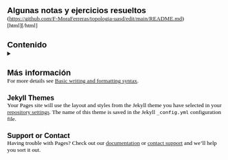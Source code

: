 ## Algunas notas y ejercicios resueltos

(https://github.com/F-MoraFerreras/topologia-uasd/edit/main/README.md) 



[html]<link id="Apunt Alg-file" href="Apunt Alge.html" rel="import" />[/html]

## Contenido
<details>
  <summary> <h2>Más información</h2> </summary>
  <h2>Conjuntos</h2>
   ijfdij n ijn nfvnklj jn nkj ln nk kn jn jn nj n ln.  
   <h2>Funciones</h2>
      ijfdij n ijn nfvnklj jn nkj ln nk kn jn jn nj n ln. 
</details>




For more details see [Basic writing and formatting syntax](https://docs.github.com/en/github/writing-on-github/getting-started-with-writing-and-formatting-on-github/basic-writing-and-formatting-syntax).

### Jekyll Themes

Your Pages site will use the layout and styles from the Jekyll theme you have selected in your [repository settings](https://github.com/F-MoraFerreras/topologia-uasd/settings/pages). The name of this theme is saved in the Jekyll `_config.yml` configuration file.

### Support or Contact

Having trouble with Pages? Check out our [documentation](https://docs.github.com/categories/github-pages-basics/) or [contact support](https://support.github.com/contact) and we’ll help you sort it out.


<!DOCTYPE  html PUBLIC "-//W3C//DTD XHTML 1.0 Transitional//EN" "http://www.w3.org/TR/xhtml1/DTD/xhtml1-transitional.dtd">
<html xmlns="http://www.w3.org/1999/xhtml" xml:lang="es" lang="es"><head><meta http-equiv="Content-Type" content="text/html; charset=utf-8"/><title>Noción de toería grupos</title><meta name="author" content=" Francis Mora-Ferreras "/><style type="text/css"> * {margin:0; padding:0; text-indent:0; }
 h1 { color: black; font-family:Calibri, sans-serif; font-style: normal; font-weight: bold; text-decoration: none; font-size: 17pt; }
 .h3, h3 { color: black; font-family:Calibri, sans-serif; font-style: normal; font-weight: bold; text-decoration: none; font-size: 12pt; }
 .a { color: #06F; font-family:"Palatino Linotype", serif; font-style: normal; font-weight: normal; text-decoration: none; font-size: 10pt; }
 .s1 { color: #06F; font-family:"Times New Roman", serif; font-style: normal; font-weight: normal; text-decoration: none; font-size: 10pt; }
 .p, p { color: black; font-family:"Palatino Linotype", serif; font-style: normal; font-weight: normal; text-decoration: none; font-size: 10pt; margin:0pt; }
 .s2 { color: #06F; font-family:"Times New Roman", serif; font-style: normal; font-weight: bold; text-decoration: none; font-size: 9pt; }
 .s3 { color: #06F; font-family:"Times New Roman", serif; font-style: italic; font-weight: normal; text-decoration: none; font-size: 7pt; vertical-align: -1pt; }
 .s5 { color: #06F; font-family:"Times New Roman", serif; font-style: normal; font-weight: normal; text-decoration: none; font-size: 9pt; }
 h2 { color: black; font-family:Calibri, sans-serif; font-style: normal; font-weight: bold; text-decoration: none; font-size: 14pt; }
 .s6 { color: black; font-family:"Times New Roman", serif; font-style: italic; font-weight: normal; text-decoration: none; font-size: 9pt; }
 .s7 { color: black; font-family:"Times New Roman", serif; font-style: normal; font-weight: normal; text-decoration: none; font-size: 9pt; }
 .s8 { color: black; font-family:Verdana, sans-serif; font-style: normal; font-weight: normal; text-decoration: none; font-size: 9pt; }
 .s9 { color: black; font-family:"Palatino Linotype", serif; font-style: normal; font-weight: bold; text-decoration: none; font-size: 10pt; }
 .s10 { color: black; font-family:Arial, sans-serif; font-style: italic; font-weight: normal; text-decoration: none; font-size: 9pt; }
 .s11 { color: black; font-family:Cambria, serif; font-style: normal; font-weight: normal; text-decoration: none; font-size: 9pt; }
 .s12 { color: black; font-family:"Lucida Sans Unicode", sans-serif; font-style: normal; font-weight: normal; text-decoration: none; font-size: 10pt; }
 .s13 { color: black; font-family:"Times New Roman", serif; font-style: normal; font-weight: bold; text-decoration: none; font-size: 9pt; }
 .s14 { color: black; font-family:"Lucida Sans Unicode", sans-serif; font-style: normal; font-weight: normal; text-decoration: none; font-size: 10pt; vertical-align: -12pt; }
 .s15 { color: black; font-family:"Trebuchet MS", sans-serif; font-style: normal; font-weight: normal; text-decoration: none; font-size: 9pt; }
 .s16 { color: black; font-family:"Times New Roman", serif; font-style: italic; font-weight: normal; text-decoration: none; font-size: 7pt; vertical-align: -1pt; }
 .s17 { color: black; font-family:"Times New Roman", serif; font-style: italic; font-weight: normal; text-decoration: none; font-size: 7pt; }
 .s18 { color: black; font-family:Cambria, serif; font-style: normal; font-weight: normal; text-decoration: none; font-size: 7pt; }
 .s19 { color: black; font-family:"Times New Roman", serif; font-style: normal; font-weight: normal; text-decoration: none; font-size: 7pt; vertical-align: -1pt; }
 .s20 { color: black; font-family:"Times New Roman", serif; font-style: normal; font-weight: normal; text-decoration: none; font-size: 7pt; }
 .s21 { color: black; font-family:"Trebuchet MS", sans-serif; font-style: normal; font-weight: normal; text-decoration: none; font-size: 9pt; vertical-align: -4pt; }
 .s22 { color: #06F; font-family:"Palatino Linotype", serif; font-style: normal; font-weight: normal; text-decoration: none; font-size: 10pt; }
 .s23 { color: black; font-family:"Times New Roman", serif; font-style: normal; font-weight: normal; text-decoration: none; font-size: 9pt; }
 .s24 { color: black; font-family:"Times New Roman", serif; font-style: normal; font-weight: normal; text-decoration: none; font-size: 6pt; vertical-align: 3pt; }
 .s25 { color: black; font-family:Cambria, serif; font-style: italic; font-weight: normal; text-decoration: none; font-size: 10pt; }
 .s26 { color: black; font-family:"Times New Roman", serif; font-style: italic; font-weight: normal; text-decoration: none; font-size: 7pt; vertical-align: 6pt; }
 .s27 { color: black; font-family:Cambria, serif; font-style: normal; font-weight: normal; text-decoration: none; font-size: 9pt; vertical-align: 12pt; }
 .s28 { color: black; font-family:"Times New Roman", serif; font-style: normal; font-weight: normal; text-decoration: none; font-size: 7pt; vertical-align: 3pt; }
 .s29 { color: black; font-family:"Times New Roman", serif; font-style: normal; font-weight: normal; text-decoration: none; font-size: 6pt; vertical-align: -1pt; }
 .s30 { color: black; font-family:"Times New Roman", serif; font-style: normal; font-weight: normal; text-decoration: none; font-size: 7pt; vertical-align: 4pt; }
 .s31 { color: black; font-family:"Times New Roman", serif; font-style: normal; font-weight: normal; text-decoration: none; font-size: 7pt; vertical-align: 4pt; }
 .s32 { color: black; font-family:Cambria, serif; font-style: normal; font-weight: normal; text-decoration: none; font-size: 9pt; vertical-align: 7pt; }
 .s33 { color: black; font-family:"Times New Roman", serif; font-style: normal; font-weight: normal; text-decoration: none; font-size: 5.5pt; vertical-align: 3pt; }
 .s34 { color: black; font-family:"Times New Roman", serif; font-style: normal; font-weight: normal; text-decoration: none; font-size: 5.5pt; vertical-align: 4pt; }
 .s35 { color: black; font-family:"Trebuchet MS", sans-serif; font-style: normal; font-weight: normal; text-decoration: none; font-size: 9pt; vertical-align: 7pt; }
 .s36 { color: black; font-family:"Trebuchet MS", sans-serif; font-style: normal; font-weight: normal; text-decoration: none; font-size: 9pt; vertical-align: 10pt; }
 .s37 { color: black; font-family:"Times New Roman", serif; font-style: normal; font-weight: normal; text-decoration: none; font-size: 5.5pt; vertical-align: 6pt; }
 .s38 { color: black; font-family:"Times New Roman", serif; font-style: italic; font-weight: normal; text-decoration: none; font-size: 9pt; vertical-align: -6pt; }
 .s39 { color: black; font-family:Cambria, serif; font-style: normal; font-weight: normal; text-decoration: none; font-size: 9pt; vertical-align: -13pt; }
 .s40 { color: black; font-family:"Times New Roman", serif; font-style: normal; font-weight: normal; text-decoration: none; font-size: 9pt; vertical-align: -13pt; }
 .s41 { color: black; font-family:"Times New Roman", serif; font-style: italic; font-weight: normal; text-decoration: none; font-size: 7pt; vertical-align: 3pt; }
 .s42 { color: black; font-family:"Times New Roman", serif; font-style: normal; font-weight: normal; text-decoration: none; font-size: 9pt; vertical-align: -7pt; }
 h4 { color: black; font-family:"Times New Roman", serif; font-style: normal; font-weight: bold; text-decoration: none; font-size: 11pt; }
 .s45 { color: black; font-family:"Times New Roman", serif; font-style: italic; font-weight: normal; text-decoration: none; font-size: 7pt; vertical-align: -1pt; }
 .s46 { color: black; font-family:Cambria, serif; font-style: normal; font-weight: normal; text-decoration: none; font-size: 7pt; vertical-align: 3pt; }
 .s47 { color: black; font-family:Cambria, serif; font-style: normal; font-weight: normal; text-decoration: none; font-size: 7pt; vertical-align: 4pt; }
 .s48 { color: black; font-family:Cambria, serif; font-style: normal; font-weight: normal; text-decoration: none; font-size: 9pt; }
 .s49 { color: black; font-family:Cambria, serif; font-style: normal; font-weight: normal; text-decoration: none; font-size: 7pt; vertical-align: -1pt; }
 .s50 { color: black; font-family:Cambria, serif; font-style: normal; font-weight: normal; text-decoration: none; font-size: 7pt; vertical-align: 5pt; }
 .s51 { color: black; font-family:"Times New Roman", serif; font-style: normal; font-weight: normal; text-decoration: none; font-size: 7pt; vertical-align: 5pt; }
 .s52 { color: black; font-family:"Times New Roman", serif; font-style: italic; font-weight: normal; text-decoration: none; font-size: 7pt; vertical-align: -2pt; }
 .s53 { color: black; font-family:"Times New Roman", serif; font-style: normal; font-weight: normal; text-decoration: none; font-size: 7pt; vertical-align: -2pt; }
 .s54 { color: black; font-family:"Trebuchet MS", sans-serif; font-style: normal; font-weight: normal; text-decoration: none; font-size: 9pt; vertical-align: -6pt; }
 .s55 { color: black; font-family:"Times New Roman", serif; font-style: italic; font-weight: normal; text-decoration: none; font-size: 9pt; vertical-align: -4pt; }
 .s56 { color: black; font-family:"Times New Roman", serif; font-style: italic; font-weight: normal; text-decoration: none; font-size: 7pt; }
 .s57 { color: black; font-family:"Times New Roman", serif; font-style: normal; font-weight: normal; text-decoration: none; font-size: 9pt; vertical-align: -4pt; }
 .s58 { color: black; font-family:Cambria, serif; font-style: normal; font-weight: normal; text-decoration: none; font-size: 9pt; vertical-align: -4pt; }
 .s59 { color: black; font-family:"Trebuchet MS", sans-serif; font-style: normal; font-weight: normal; text-decoration: none; font-size: 9pt; vertical-align: 6pt; }
 .s60 { color: black; font-family:"Times New Roman", serif; font-style: italic; font-weight: normal; text-decoration: none; font-size: 7pt; vertical-align: 1pt; }
 .s61 { color: black; font-family:"Trebuchet MS", sans-serif; font-style: normal; font-weight: normal; text-decoration: none; font-size: 9pt; vertical-align: 9pt; }
 .s62 { color: black; font-family:"Palatino Linotype", serif; font-style: normal; font-weight: normal; text-decoration: none; font-size: 7.5pt; vertical-align: 1pt; }
 .s63 { color: black; font-family:"Trebuchet MS", sans-serif; font-style: normal; font-weight: normal; text-decoration: none; font-size: 9pt; vertical-align: 3pt; }
 .s64 { color: black; font-family:"Times New Roman", serif; font-style: italic; font-weight: normal; text-decoration: none; font-size: 7pt; vertical-align: 4pt; }
 .s65 { color: black; font-family:"Times New Roman", serif; font-style: italic; font-weight: normal; text-decoration: none; font-size: 7pt; vertical-align: 5pt; }
 .s66 { color: black; font-family:"Times New Roman", serif; font-style: normal; font-weight: normal; text-decoration: underline; font-size: 7pt; vertical-align: 4pt; }
 .s67 { color: black; font-family:"Times New Roman", serif; font-style: italic; font-weight: normal; text-decoration: underline; font-size: 7pt; vertical-align: 4pt; }
 .s68 { color: black; font-family:"Times New Roman", serif; font-style: italic; font-weight: normal; text-decoration: underline; font-size: 9pt; }
 .s69 { color: black; font-family:"Times New Roman", serif; font-style: normal; font-weight: normal; text-decoration: underline; font-size: 9pt; }
 .s70 { color: black; font-family:"Trebuchet MS", sans-serif; font-style: normal; font-weight: normal; text-decoration: none; font-size: 9pt; vertical-align: 8pt; }
 .s71 { color: black; font-family:"Palatino Linotype", serif; font-style: normal; font-weight: normal; text-decoration: none; font-size: 7.5pt; }
 .s72 { color: black; font-family:"Times New Roman", serif; font-style: normal; font-weight: normal; text-decoration: none; font-size: 7.5pt; }
 .s73 { color: black; font-family:"Trebuchet MS", sans-serif; font-style: normal; font-weight: normal; text-decoration: none; font-size: 9pt; vertical-align: -2pt; }
 .s75 { color: black; font-family:Cambria, serif; font-style: normal; font-weight: normal; text-decoration: none; font-size: 9pt; vertical-align: -6pt; }
 .s76 { color: black; font-family:"Times New Roman", serif; font-style: normal; font-weight: normal; text-decoration: none; font-size: 9pt; vertical-align: -6pt; }
 .s77 { color: black; font-family:"Trebuchet MS", sans-serif; font-style: normal; font-weight: normal; text-decoration: none; font-size: 9pt; vertical-align: 5pt; }
 .s78 { color: black; font-family:"Times New Roman", serif; font-style: italic; font-weight: normal; text-decoration: none; font-size: 9pt; }
 .s79 { color: black; font-family:Cambria, serif; font-style: normal; font-weight: normal; text-decoration: none; font-size: 9pt; }
 .s80 { color: black; font-family:"Times New Roman", serif; font-style: normal; font-weight: normal; text-decoration: none; font-size: 7pt; vertical-align: -1pt; }
 .s81 { color: black; font-family:"Times New Roman", serif; font-style: normal; font-weight: normal; text-decoration: none; font-size: 9pt; }
 .s82 { color: black; font-family:"Times New Roman", serif; font-style: italic; font-weight: normal; text-decoration: none; font-size: 9pt; }
 .s83 { color: black; font-family:"Times New Roman", serif; font-style: italic; font-weight: normal; text-decoration: none; font-size: 7pt; vertical-align: 4pt; }
 .s84 { color: black; font-family:Cambria, serif; font-style: normal; font-weight: normal; text-decoration: none; font-size: 9pt; vertical-align: 8pt; }
 .s85 { color: black; font-family:"Palatino Linotype", serif; font-style: normal; font-weight: normal; text-decoration: none; font-size: 10pt; }
 .s86 { color: black; font-family:Arial, sans-serif; font-style: italic; font-weight: normal; text-decoration: none; font-size: 9pt; }
 .s87 { color: black; font-family:Arial, sans-serif; font-style: italic; font-weight: normal; text-decoration: none; font-size: 9pt; vertical-align: -3pt; }
 .s88 { color: black; font-family:"Times New Roman", serif; font-style: normal; font-weight: normal; text-decoration: none; font-size: 7pt; }
 .s89 { color: black; font-family:"Trebuchet MS", sans-serif; font-style: normal; font-weight: normal; text-decoration: none; font-size: 9pt; vertical-align: 13pt; }
 .s90 { color: black; font-family:"Times New Roman", serif; font-style: normal; font-weight: normal; text-decoration: none; font-size: 9pt; vertical-align: 6pt; }
 li {display: block; }
 #l1 {padding-left: 0pt;counter-reset: c1 1; }
 #l1> li>*:first-child:before {counter-increment: c1; content: counter(c1, decimal)" "; color: #06F; font-family:"Palatino Linotype", serif; font-style: normal; font-weight: normal; text-decoration: none; font-size: 10pt; }
 #l1> li:first-child>*:first-child:before {counter-increment: c1 0;  }
 #l2 {padding-left: 0pt;counter-reset: c2 1; }
 #l2> li>*:first-child:before {counter-increment: c2; content: counter(c1, decimal)"."counter(c2, decimal)" "; color: #06F; font-family:"Palatino Linotype", serif; font-style: normal; font-weight: normal; text-decoration: none; font-size: 10pt; }
 #l2> li:first-child>*:first-child:before {counter-increment: c2 0;  }
 #l3 {padding-left: 0pt;counter-reset: c2 1; }
 #l3> li>*:first-child:before {counter-increment: c2; content: counter(c1, decimal)"."counter(c2, decimal)" "; color: #06F; font-family:"Palatino Linotype", serif; font-style: normal; font-weight: normal; text-decoration: none; font-size: 10pt; }
 #l3> li:first-child>*:first-child:before {counter-increment: c2 0;  }
 li {display: block; }
 #l4 {padding-left: 0pt;counter-reset: d1 1; }
 #l4> li>*:first-child:before {counter-increment: d1; content: counter(d1, decimal)" "; color: black; font-family:Calibri, sans-serif; font-style: normal; font-weight: bold; text-decoration: none; font-size: 14pt; }
 #l4> li:first-child>*:first-child:before {counter-increment: d1 0;  }
 #l5 {padding-left: 0pt;counter-reset: d2 1; }
 #l5> li>*:first-child:before {counter-increment: d2; content: counter(d1, decimal)"."counter(d2, decimal)" "; color: black; font-family:Calibri, sans-serif; font-style: normal; font-weight: bold; text-decoration: none; font-size: 12pt; }
 #l5> li:first-child>*:first-child:before {counter-increment: d2 0;  }
 #l6 {padding-left: 0pt;counter-reset: e1 1; }
 #l6> li>*:first-child:before {counter-increment: e1; content: counter(e1, decimal)" "; color: black; font-style: normal; font-weight: normal; text-decoration: none; }
 #l6> li:first-child>*:first-child:before {counter-increment: e1 0;  }
 #l7 {padding-left: 0pt;counter-reset: e2 2; }
 #l7> li>*:first-child:before {counter-increment: e2; content: counter(e1, decimal)"."counter(e2, decimal)". "; color: black; font-family:"Palatino Linotype", serif; font-style: normal; font-weight: bold; text-decoration: none; font-size: 10pt; }
 #l7> li:first-child>*:first-child:before {counter-increment: e2 0;  }
 #l8 {padding-left: 0pt;counter-reset: f1 1; }
 #l8> li>*:first-child:before {counter-increment: f1; content: counter(f1, decimal)" "; color: black; font-style: normal; font-weight: normal; text-decoration: none; }
 #l8> li:first-child>*:first-child:before {counter-increment: f1 0;  }
 #l9 {padding-left: 0pt;counter-reset: f2 4; }
 #l9> li>*:first-child:before {counter-increment: f2; content: counter(f1, decimal)"."counter(f2, decimal)". "; color: black; font-family:"Palatino Linotype", serif; font-style: normal; font-weight: bold; text-decoration: none; font-size: 10pt; }
 #l9> li:first-child>*:first-child:before {counter-increment: f2 0;  }
 #l10 {padding-left: 0pt;counter-reset: g1 1; }
 #l10> li>*:first-child:before {counter-increment: g1; content: counter(g1, decimal)" "; color: black; font-style: normal; font-weight: normal; text-decoration: none; }
 #l10> li:first-child>*:first-child:before {counter-increment: g1 0;  }
 #l11 {padding-left: 0pt;counter-reset: g2 3; }
 #l11> li>*:first-child:before {counter-increment: g2; content: counter(g1, decimal)"."counter(g2, decimal)". "; color: black; font-family:"Palatino Linotype", serif; font-style: normal; font-weight: bold; text-decoration: none; font-size: 10pt; }
 #l11> li:first-child>*:first-child:before {counter-increment: g2 0;  }
 #l12 {padding-left: 0pt;counter-reset: g1 1; }
 #l12> li>*:first-child:before {counter-increment: g1; content: counter(g1, decimal)" "; color: black; font-style: normal; font-weight: normal; text-decoration: none; }
 #l12> li:first-child>*:first-child:before {counter-increment: g1 0;  }
 #l13 {padding-left: 0pt;counter-reset: g2 6; }
 #l13> li>*:first-child:before {counter-increment: g2; content: counter(g1, decimal)"."counter(g2, decimal)". "; color: black; font-family:"Palatino Linotype", serif; font-style: normal; font-weight: bold; text-decoration: none; font-size: 10pt; }
 #l13> li:first-child>*:first-child:before {counter-increment: g2 0;  }
 #l14 {padding-left: 0pt;counter-reset: h1 1; }
 #l14> li>*:first-child:before {counter-increment: h1; content: counter(h1, decimal)" "; color: black; font-style: normal; font-weight: normal; text-decoration: none; }
 #l14> li:first-child>*:first-child:before {counter-increment: h1 0;  }
 #l15 {padding-left: 0pt;counter-reset: h2 7; }
 #l15> li>*:first-child:before {counter-increment: h2; content: counter(h1, decimal)"."counter(h2, decimal)". "; color: black; font-family:"Palatino Linotype", serif; font-style: normal; font-weight: bold; text-decoration: none; font-size: 10pt; }
 #l15> li:first-child>*:first-child:before {counter-increment: h2 0;  }
 #l16 {padding-left: 0pt;counter-reset: i1 1; }
 #l16> li>*:first-child:before {counter-increment: i1; content: counter(i1, decimal)" "; color: black; font-style: normal; font-weight: normal; text-decoration: none; }
 #l16> li:first-child>*:first-child:before {counter-increment: i1 0;  }
 #l17 {padding-left: 0pt;counter-reset: i2 9; }
 #l17> li>*:first-child:before {counter-increment: i2; content: counter(i1, decimal)"."counter(i2, decimal)". "; color: black; font-family:"Palatino Linotype", serif; font-style: normal; font-weight: bold; text-decoration: none; font-size: 10pt; }
 #l17> li:first-child>*:first-child:before {counter-increment: i2 0;  }
 #l18 {padding-left: 0pt;counter-reset: i1 1; }
 #l18> li>*:first-child:before {counter-increment: i1; content: counter(i1, decimal)" "; color: black; font-style: normal; font-weight: normal; text-decoration: none; }
 #l18> li:first-child>*:first-child:before {counter-increment: i1 0;  }
 #l19 {padding-left: 0pt;counter-reset: i2 10; }
 #l19> li>*:first-child:before {counter-increment: i2; content: counter(i1, decimal)"."counter(i2, decimal)". "; color: black; font-family:"Palatino Linotype", serif; font-style: normal; font-weight: bold; text-decoration: none; font-size: 10pt; }
 #l19> li:first-child>*:first-child:before {counter-increment: i2 0;  }
 #l20 {padding-left: 0pt;counter-reset: j1 1; }
 #l20> li>*:first-child:before {counter-increment: j1; content: counter(j1, decimal)" "; color: black; font-style: normal; font-weight: normal; text-decoration: none; }
 #l20> li:first-child>*:first-child:before {counter-increment: j1 0;  }
 #l21 {padding-left: 0pt;counter-reset: j2 10; }
 #l21> li>*:first-child:before {counter-increment: j2; content: counter(j1, decimal)"."counter(j2, decimal)". "; color: black; font-family:"Palatino Linotype", serif; font-style: normal; font-weight: bold; text-decoration: none; font-size: 10pt; }
 #l21> li:first-child>*:first-child:before {counter-increment: j2 0;  }
 #l22 {padding-left: 0pt;counter-reset: k1 1; }
 #l22> li>*:first-child:before {counter-increment: k1; content: counter(k1, decimal)" "; color: black; font-style: normal; font-weight: normal; text-decoration: none; }
 #l22> li:first-child>*:first-child:before {counter-increment: k1 0;  }
 #l23 {padding-left: 0pt;counter-reset: k2 11; }
 #l23> li>*:first-child:before {counter-increment: k2; content: counter(k1, decimal)"."counter(k2, decimal)". "; color: black; font-family:"Palatino Linotype", serif; font-style: normal; font-weight: bold; text-decoration: none; font-size: 10pt; }
 #l23> li:first-child>*:first-child:before {counter-increment: k2 0;  }
 #l24 {padding-left: 0pt;counter-reset: l1 1; }
 #l24> li>*:first-child:before {counter-increment: l1; content: counter(l1, decimal)" "; color: black; font-style: normal; font-weight: normal; text-decoration: none; }
 #l24> li:first-child>*:first-child:before {counter-increment: l1 0;  }
 #l25 {padding-left: 0pt;counter-reset: l2 12; }
 #l25> li>*:first-child:before {counter-increment: l2; content: counter(l1, decimal)"."counter(l2, decimal)". "; color: black; font-family:"Palatino Linotype", serif; font-style: normal; font-weight: bold; text-decoration: none; font-size: 10pt; }
 #l25> li:first-child>*:first-child:before {counter-increment: l2 0;  }
 #l26 {padding-left: 0pt;counter-reset: m1 1; }
 #l26> li>*:first-child:before {counter-increment: m1; content: counter(m1, decimal)". "; color: black; font-family:Cambria, serif; font-style: italic; font-weight: normal; text-decoration: none; font-size: 10pt; }
 #l26> li:first-child>*:first-child:before {counter-increment: m1 0;  }
 #l27 {padding-left: 0pt;counter-reset: l1 1; }
 #l27> li>*:first-child:before {counter-increment: l1; content: counter(l1, decimal)" "; color: black; font-style: normal; font-weight: normal; text-decoration: none; }
 #l27> li:first-child>*:first-child:before {counter-increment: l1 0;  }
 #l28 {padding-left: 0pt;counter-reset: l2 13; }
 #l28> li>*:first-child:before {counter-increment: l2; content: counter(l1, decimal)"."counter(l2, decimal)". "; color: black; font-family:"Palatino Linotype", serif; font-style: normal; font-weight: bold; text-decoration: none; font-size: 10pt; }
 #l28> li:first-child>*:first-child:before {counter-increment: l2 0;  }
 #l29 {padding-left: 0pt;counter-reset: n1 2; }
 #l29> li>*:first-child:before {counter-increment: n1; content: counter(n1, decimal)" "; color: black; font-style: normal; font-weight: normal; text-decoration: none; }
 #l29> li:first-child>*:first-child:before {counter-increment: n1 0;  }
 #l30 {padding-left: 0pt;counter-reset: n2 1; }
 #l30> li>*:first-child:before {counter-increment: n2; content: counter(n1, decimal)"."counter(n2, decimal)". "; color: black; font-family:"Palatino Linotype", serif; font-style: normal; font-weight: bold; text-decoration: none; font-size: 10pt; }
 #l30> li:first-child>*:first-child:before {counter-increment: n2 0;  }
 #l31 {padding-left: 0pt;counter-reset: n3 1; }
 #l31> li>*:first-child:before {counter-increment: n3; content: counter(n3, upper-roman)") "; color: black; font-family:"Palatino Linotype", serif; font-style: normal; font-weight: normal; text-decoration: none; font-size: 10pt; }
 #l31> li:first-child>*:first-child:before {counter-increment: n3 0;  }
 #l32 {padding-left: 0pt;counter-reset: o1 2; }
 #l32> li>*:first-child:before {counter-increment: o1; content: counter(o1, decimal)" "; color: black; font-style: normal; font-weight: normal; text-decoration: none; }
 #l32> li:first-child>*:first-child:before {counter-increment: o1 0;  }
 #l33 {padding-left: 0pt;counter-reset: o2 1; }
 #l33> li>*:first-child:before {counter-increment: o2; content: counter(o1, decimal)"."counter(o2, decimal)". "; color: black; font-family:"Palatino Linotype", serif; font-style: normal; font-weight: bold; text-decoration: none; font-size: 10pt; }
 #l33> li:first-child>*:first-child:before {counter-increment: o2 0;  }
 #l34 {padding-left: 0pt;counter-reset: d2 1; }
 #l34> li>*:first-child:before {counter-increment: d2; content: counter(d1, decimal)"."counter(d2, decimal)" "; color: black; font-family:Calibri, sans-serif; font-style: normal; font-weight: bold; text-decoration: none; font-size: 12pt; }
 #l34> li:first-child>*:first-child:before {counter-increment: d2 0;  }
 #l35 {padding-left: 0pt;counter-reset: p1 2; }
 #l35> li>*:first-child:before {counter-increment: p1; content: counter(p1, decimal)" "; color: black; font-style: normal; font-weight: normal; text-decoration: none; }
 #l35> li:first-child>*:first-child:before {counter-increment: p1 0;  }
 #l36 {padding-left: 0pt;counter-reset: p2 2; }
 #l36> li>*:first-child:before {counter-increment: p2; content: counter(p1, decimal)"."counter(p2, decimal)". "; color: black; font-family:"Palatino Linotype", serif; font-style: normal; font-weight: bold; text-decoration: none; font-size: 10pt; }
 #l36> li:first-child>*:first-child:before {counter-increment: p2 0;  }
 #l37 {padding-left: 0pt;counter-reset: p3 2; }
 #l37> li>*:first-child:before {counter-increment: p3; content: counter(p3, decimal)") "; color: black; font-family:"Palatino Linotype", serif; font-style: normal; font-weight: normal; text-decoration: none; font-size: 10pt; }
 #l37> li:first-child>*:first-child:before {counter-increment: p3 0;  }
 #l38 {padding-left: 0pt;counter-reset: q1 2; }
 #l38> li>*:first-child:before {counter-increment: q1; content: counter(q1, decimal)" "; color: black; font-style: normal; font-weight: normal; text-decoration: none; }
 #l38> li:first-child>*:first-child:before {counter-increment: q1 0;  }
 #l39 {padding-left: 0pt;counter-reset: q2 7; }
 #l39> li>*:first-child:before {counter-increment: q2; content: counter(q1, decimal)"."counter(q2, decimal)". "; color: black; font-family:"Palatino Linotype", serif; font-style: normal; font-weight: bold; text-decoration: none; font-size: 10pt; }
 #l39> li:first-child>*:first-child:before {counter-increment: q2 0;  }
 table, tbody {vertical-align: top; overflow: visible; }
</style></head><body><p style="text-indent: 0pt;text-align: left;"><br/></p><h1 style="padding-top: 6pt;padding-lef
  <!DOCTYPE  html PUBLIC "-//W3C//DTD XHTML 1.0 Transitional//EN" "http://www.w3.org/TR/xhtml1/DTD/xhtml1-transitional.dtd">
<html xmlns="http://www.w3.org/1999/xhtml" xml:lang="es" lang="es"><head><meta http-equiv="Content-Type" content="text/html; charset=utf-8"/><title>Noción de toería grupos</title><meta name="author" content=" Francis Mora-Ferreras "/><style type="text/css"> * {margin:0; padding:0; text-indent:0; }
 h1 { color: black; font-family:Calibri, sans-serif; font-style: normal; font-weight: bold; text-decoration: none; font-size: 17pt; }
 .h3, h3 { color: black; font-family:Calibri, sans-serif; font-style: normal; font-weight: bold; text-decoration: none; font-size: 12pt; }
 .a { color: #06F; font-family:"Palatino Linotype", serif; font-style: normal; font-weight: normal; text-decoration: none; font-size: 10pt; }
 .s1 { color: #06F; font-family:"Times New Roman", serif; font-style: normal; font-weight: normal; text-decoration: none; font-size: 10pt; }
 .p, p { color: black; font-family:"Palatino Linotype", serif; font-style: normal; font-weight: normal; text-decoration: none; font-size: 10pt; margin:0pt; }
 .s2 { color: #06F; font-family:"Times New Roman", serif; font-style: normal; font-weight: bold; text-decoration: none; font-size: 9pt; }
 .s3 { color: #06F; font-family:"Times New Roman", serif; font-style: italic; font-weight: normal; text-decoration: none; font-size: 7pt; vertical-align: -1pt; }
 .s5 { color: #06F; font-family:"Times New Roman", serif; font-style: normal; font-weight: normal; text-decoration: none; font-size: 9pt; }
 h2 { color: black; font-family:Calibri, sans-serif; font-style: normal; font-weight: bold; text-decoration: none; font-size: 14pt; }
 .s6 { color: black; font-family:"Times New Roman", serif; font-style: italic; font-weight: normal; text-decoration: none; font-size: 9pt; }
 .s7 { color: black; font-family:"Times New Roman", serif; font-style: normal; font-weight: normal; text-decoration: none; font-size: 9pt; }
 .s8 { color: black; font-family:Verdana, sans-serif; font-style: normal; font-weight: normal; text-decoration: none; font-size: 9pt; }
 .s9 { color: black; font-family:"Palatino Linotype", serif; font-style: normal; font-weight: bold; text-decoration: none; font-size: 10pt; }
 .s10 { color: black; font-family:Arial, sans-serif; font-style: italic; font-weight: normal; text-decoration: none; font-size: 9pt; }
 .s11 { color: black; font-family:Cambria, serif; font-style: normal; font-weight: normal; text-decoration: none; font-size: 9pt; }
 .s12 { color: black; font-family:"Lucida Sans Unicode", sans-serif; font-style: normal; font-weight: normal; text-decoration: none; font-size: 10pt; }
 .s13 { color: black; font-family:"Times New Roman", serif; font-style: normal; font-weight: bold; text-decoration: none; font-size: 9pt; }
 .s14 { color: black; font-family:"Lucida Sans Unicode", sans-serif; font-style: normal; font-weight: normal; text-decoration: none; font-size: 10pt; vertical-align: -12pt; }
 .s15 { color: black; font-family:"Trebuchet MS", sans-serif; font-style: normal; font-weight: normal; text-decoration: none; font-size: 9pt; }
 .s16 { color: black; font-family:"Times New Roman", serif; font-style: italic; font-weight: normal; text-decoration: none; font-size: 7pt; vertical-align: -1pt; }
 .s17 { color: black; font-family:"Times New Roman", serif; font-style: italic; font-weight: normal; text-decoration: none; font-size: 7pt; }
 .s18 { color: black; font-family:Cambria, serif; font-style: normal; font-weight: normal; text-decoration: none; font-size: 7pt; }
 .s19 { color: black; font-family:"Times New Roman", serif; font-style: normal; font-weight: normal; text-decoration: none; font-size: 7pt; vertical-align: -1pt; }
 .s20 { color: black; font-family:"Times New Roman", serif; font-style: normal; font-weight: normal; text-decoration: none; font-size: 7pt; }
 .s21 { color: black; font-family:"Trebuchet MS", sans-serif; font-style: normal; font-weight: normal; text-decoration: none; font-size: 9pt; vertical-align: -4pt; }
 .s22 { color: #06F; font-family:"Palatino Linotype", serif; font-style: normal; font-weight: normal; text-decoration: none; font-size: 10pt; }
 .s23 { color: black; font-family:"Times New Roman", serif; font-style: normal; font-weight: normal; text-decoration: none; font-size: 9pt; }
 .s24 { color: black; font-family:"Times New Roman", serif; font-style: normal; font-weight: normal; text-decoration: none; font-size: 6pt; vertical-align: 3pt; }
 .s25 { color: black; font-family:Cambria, serif; font-style: italic; font-weight: normal; text-decoration: none; font-size: 10pt; }
 .s26 { color: black; font-family:"Times New Roman", serif; font-style: italic; font-weight: normal; text-decoration: none; font-size: 7pt; vertical-align: 6pt; }
 .s27 { color: black; font-family:Cambria, serif; font-style: normal; font-weight: normal; text-decoration: none; font-size: 9pt; vertical-align: 12pt; }
 .s28 { color: black; font-family:"Times New Roman", serif; font-style: normal; font-weight: normal; text-decoration: none; font-size: 7pt; vertical-align: 3pt; }
 .s29 { color: black; font-family:"Times New Roman", serif; font-style: normal; font-weight: normal; text-decoration: none; font-size: 6pt; vertical-align: -1pt; }
 .s30 { color: black; font-family:"Times New Roman", serif; font-style: normal; font-weight: normal; text-decoration: none; font-size: 7pt; vertical-align: 4pt; }
 .s31 { color: black; font-family:"Times New Roman", serif; font-style: normal; font-weight: normal; text-decoration: none; font-size: 7pt; vertical-align: 4pt; }
 .s32 { color: black; font-family:Cambria, serif; font-style: normal; font-weight: normal; text-decoration: none; font-size: 9pt; vertical-align: 7pt; }
 .s33 { color: black; font-family:"Times New Roman", serif; font-style: normal; font-weight: normal; text-decoration: none; font-size: 5.5pt; vertical-align: 3pt; }
 .s34 { color: black; font-family:"Times New Roman", serif; font-style: normal; font-weight: normal; text-decoration: none; font-size: 5.5pt; vertical-align: 4pt; }
 .s35 { color: black; font-family:"Trebuchet MS", sans-serif; font-style: normal; font-weight: normal; text-decoration: none; font-size: 9pt; vertical-align: 7pt; }
 .s36 { color: black; font-family:"Trebuchet MS", sans-serif; font-style: normal; font-weight: normal; text-decoration: none; font-size: 9pt; vertical-align: 10pt; }
 .s37 { color: black; font-family:"Times New Roman", serif; font-style: normal; font-weight: normal; text-decoration: none; font-size: 5.5pt; vertical-align: 6pt; }
 .s38 { color: black; font-family:"Times New Roman", serif; font-style: italic; font-weight: normal; text-decoration: none; font-size: 9pt; vertical-align: -6pt; }
 .s39 { color: black; font-family:Cambria, serif; font-style: normal; font-weight: normal; text-decoration: none; font-size: 9pt; vertical-align: -13pt; }
 .s40 { color: black; font-family:"Times New Roman", serif; font-style: normal; font-weight: normal; text-decoration: none; font-size: 9pt; vertical-align: -13pt; }
 .s41 { color: black; font-family:"Times New Roman", serif; font-style: italic; font-weight: normal; text-decoration: none; font-size: 7pt; vertical-align: 3pt; }
 .s42 { color: black; font-family:"Times New Roman", serif; font-style: normal; font-weight: normal; text-decoration: none; font-size: 9pt; vertical-align: -7pt; }
 h4 { color: black; font-family:"Times New Roman", serif; font-style: normal; font-weight: bold; text-decoration: none; font-size: 11pt; }
 .s45 { color: black; font-family:"Times New Roman", serif; font-style: italic; font-weight: normal; text-decoration: none; font-size: 7pt; vertical-align: -1pt; }
 .s46 { color: black; font-family:Cambria, serif; font-style: normal; font-weight: normal; text-decoration: none; font-size: 7pt; vertical-align: 3pt; }
 .s47 { color: black; font-family:Cambria, serif; font-style: normal; font-weight: normal; text-decoration: none; font-size: 7pt; vertical-align: 4pt; }
 .s48 { color: black; font-family:Cambria, serif; font-style: normal; font-weight: normal; text-decoration: none; font-size: 9pt; }
 .s49 { color: black; font-family:Cambria, serif; font-style: normal; font-weight: normal; text-decoration: none; font-size: 7pt; vertical-align: -1pt; }
 .s50 { color: black; font-family:Cambria, serif; font-style: normal; font-weight: normal; text-decoration: none; font-size: 7pt; vertical-align: 5pt; }
 .s51 { color: black; font-family:"Times New Roman", serif; font-style: normal; font-weight: normal; text-decoration: none; font-size: 7pt; vertical-align: 5pt; }
 .s52 { color: black; font-family:"Times New Roman", serif; font-style: italic; font-weight: normal; text-decoration: none; font-size: 7pt; vertical-align: -2pt; }
 .s53 { color: black; font-family:"Times New Roman", serif; font-style: normal; font-weight: normal; text-decoration: none; font-size: 7pt; vertical-align: -2pt; }
 .s54 { color: black; font-family:"Trebuchet MS", sans-serif; font-style: normal; font-weight: normal; text-decoration: none; font-size: 9pt; vertical-align: -6pt; }
 .s55 { color: black; font-family:"Times New Roman", serif; font-style: italic; font-weight: normal; text-decoration: none; font-size: 9pt; vertical-align: -4pt; }
 .s56 { color: black; font-family:"Times New Roman", serif; font-style: italic; font-weight: normal; text-decoration: none; font-size: 7pt; }
 .s57 { color: black; font-family:"Times New Roman", serif; font-style: normal; font-weight: normal; text-decoration: none; font-size: 9pt; vertical-align: -4pt; }
 .s58 { color: black; font-family:Cambria, serif; font-style: normal; font-weight: normal; text-decoration: none; font-size: 9pt; vertical-align: -4pt; }
 .s59 { color: black; font-family:"Trebuchet MS", sans-serif; font-style: normal; font-weight: normal; text-decoration: none; font-size: 9pt; vertical-align: 6pt; }
 .s60 { color: black; font-family:"Times New Roman", serif; font-style: italic; font-weight: normal; text-decoration: none; font-size: 7pt; vertical-align: 1pt; }
 .s61 { color: black; font-family:"Trebuchet MS", sans-serif; font-style: normal; font-weight: normal; text-decoration: none; font-size: 9pt; vertical-align: 9pt; }
 .s62 { color: black; font-family:"Palatino Linotype", serif; font-style: normal; font-weight: normal; text-decoration: none; font-size: 7.5pt; vertical-align: 1pt; }
 .s63 { color: black; font-family:"Trebuchet MS", sans-serif; font-style: normal; font-weight: normal; text-decoration: none; font-size: 9pt; vertical-align: 3pt; }
 .s64 { color: black; font-family:"Times New Roman", serif; font-style: italic; font-weight: normal; text-decoration: none; font-size: 7pt; vertical-align: 4pt; }
 .s65 { color: black; font-family:"Times New Roman", serif; font-style: italic; font-weight: normal; text-decoration: none; font-size: 7pt; vertical-align: 5pt; }
 .s66 { color: black; font-family:"Times New Roman", serif; font-style: normal; font-weight: normal; text-decoration: underline; font-size: 7pt; vertical-align: 4pt; }
 .s67 { color: black; font-family:"Times New Roman", serif; font-style: italic; font-weight: normal; text-decoration: underline; font-size: 7pt; vertical-align: 4pt; }
 .s68 { color: black; font-family:"Times New Roman", serif; font-style: italic; font-weight: normal; text-decoration: underline; font-size: 9pt; }
 .s69 { color: black; font-family:"Times New Roman", serif; font-style: normal; font-weight: normal; text-decoration: underline; font-size: 9pt; }
 .s70 { color: black; font-family:"Trebuchet MS", sans-serif; font-style: normal; font-weight: normal; text-decoration: none; font-size: 9pt; vertical-align: 8pt; }
 .s71 { color: black; font-family:"Palatino Linotype", serif; font-style: normal; font-weight: normal; text-decoration: none; font-size: 7.5pt; }
 .s72 { color: black; font-family:"Times New Roman", serif; font-style: normal; font-weight: normal; text-decoration: none; font-size: 7.5pt; }
 .s73 { color: black; font-family:"Trebuchet MS", sans-serif; font-style: normal; font-weight: normal; text-decoration: none; font-size: 9pt; vertical-align: -2pt; }
 .s75 { color: black; font-family:Cambria, serif; font-style: normal; font-weight: normal; text-decoration: none; font-size: 9pt; vertical-align: -6pt; }
 .s76 { color: black; font-family:"Times New Roman", serif; font-style: normal; font-weight: normal; text-decoration: none; font-size: 9pt; vertical-align: -6pt; }
 .s77 { color: black; font-family:"Trebuchet MS", sans-serif; font-style: normal; font-weight: normal; text-decoration: none; font-size: 9pt; vertical-align: 5pt; }
 .s78 { color: black; font-family:"Times New Roman", serif; font-style: italic; font-weight: normal; text-decoration: none; font-size: 9pt; }
 .s79 { color: black; font-family:Cambria, serif; font-style: normal; font-weight: normal; text-decoration: none; font-size: 9pt; }
 .s80 { color: black; font-family:"Times New Roman", serif; font-style: normal; font-weight: normal; text-decoration: none; font-size: 7pt; vertical-align: -1pt; }
 .s81 { color: black; font-family:"Times New Roman", serif; font-style: normal; font-weight: normal; text-decoration: none; font-size: 9pt; }
 .s82 { color: black; font-family:"Times New Roman", serif; font-style: italic; font-weight: normal; text-decoration: none; font-size: 9pt; }
 .s83 { color: black; font-family:"Times New Roman", serif; font-style: italic; font-weight: normal; text-decoration: none; font-size: 7pt; vertical-align: 4pt; }
 .s84 { color: black; font-family:Cambria, serif; font-style: normal; font-weight: normal; text-decoration: none; font-size: 9pt; vertical-align: 8pt; }
 .s85 { color: black; font-family:"Palatino Linotype", serif; font-style: normal; font-weight: normal; text-decoration: none; font-size: 10pt; }
 .s86 { color: black; font-family:Arial, sans-serif; font-style: italic; font-weight: normal; text-decoration: none; font-size: 9pt; }
 .s87 { color: black; font-family:Arial, sans-serif; font-style: italic; font-weight: normal; text-decoration: none; font-size: 9pt; vertical-align: -3pt; }
 .s88 { color: black; font-family:"Times New Roman", serif; font-style: normal; font-weight: normal; text-decoration: none; font-size: 7pt; }
 .s89 { color: black; font-family:"Trebuchet MS", sans-serif; font-style: normal; font-weight: normal; text-decoration: none; font-size: 9pt; vertical-align: 13pt; }
 .s90 { color: black; font-family:"Times New Roman", serif; font-style: normal; font-weight: normal; text-decoration: none; font-size: 9pt; vertical-align: 6pt; }
 li {display: block; }
 #l1 {padding-left: 0pt;counter-reset: c1 1; }
 #l1> li>*:first-child:before {counter-increment: c1; content: counter(c1, decimal)" "; color: #06F; font-family:"Palatino Linotype", serif; font-style: normal; font-weight: normal; text-decoration: none; font-size: 10pt; }
 #l1> li:first-child>*:first-child:before {counter-increment: c1 0;  }
 #l2 {padding-left: 0pt;counter-reset: c2 1; }
 #l2> li>*:first-child:before {counter-increment: c2; content: counter(c1, decimal)"."counter(c2, decimal)" "; color: #06F; font-family:"Palatino Linotype", serif; font-style: normal; font-weight: normal; text-decoration: none; font-size: 10pt; }
 #l2> li:first-child>*:first-child:before {counter-increment: c2 0;  }
 #l3 {padding-left: 0pt;counter-reset: c2 1; }
 #l3> li>*:first-child:before {counter-increment: c2; content: counter(c1, decimal)"."counter(c2, decimal)" "; color: #06F; font-family:"Palatino Linotype", serif; font-style: normal; font-weight: normal; text-decoration: none; font-size: 10pt; }
 #l3> li:first-child>*:first-child:before {counter-increment: c2 0;  }
 li {display: block; }
 #l4 {padding-left: 0pt;counter-reset: d1 1; }
 #l4> li>*:first-child:before {counter-increment: d1; content: counter(d1, decimal)" "; color: black; font-family:Calibri, sans-serif; font-style: normal; font-weight: bold; text-decoration: none; font-size: 14pt; }
 #l4> li:first-child>*:first-child:before {counter-increment: d1 0;  }
 #l5 {padding-left: 0pt;counter-reset: d2 1; }
 #l5> li>*:first-child:before {counter-increment: d2; content: counter(d1, decimal)"."counter(d2, decimal)" "; color: black; font-family:Calibri, sans-serif; font-style: normal; font-weight: bold; text-decoration: none; font-size: 12pt; }
 #l5> li:first-child>*:first-child:before {counter-increment: d2 0;  }
 #l6 {padding-left: 0pt;counter-reset: e1 1; }
 #l6> li>*:first-child:before {counter-increment: e1; content: counter(e1, decimal)" "; color: black; font-style: normal; font-weight: normal; text-decoration: none; }
 #l6> li:first-child>*:first-child:before {counter-increment: e1 0;  }
 #l7 {padding-left: 0pt;counter-reset: e2 2; }
 #l7> li>*:first-child:before {counter-increment: e2; content: counter(e1, decimal)"."counter(e2, decimal)". "; color: black; font-family:"Palatino Linotype", serif; font-style: normal; font-weight: bold; text-decoration: none; font-size: 10pt; }
 #l7> li:first-child>*:first-child:before {counter-increment: e2 0;  }
 #l8 {padding-left: 0pt;counter-reset: f1 1; }
 #l8> li>*:first-child:before {counter-increment: f1; content: counter(f1, decimal)" "; color: black; font-style: normal; font-weight: normal; text-decoration: none; }
 #l8> li:first-child>*:first-child:before {counter-increment: f1 0;  }
 #l9 {padding-left: 0pt;counter-reset: f2 4; }
 #l9> li>*:first-child:before {counter-increment: f2; content: counter(f1, decimal)"."counter(f2, decimal)". "; color: black; font-family:"Palatino Linotype", serif; font-style: normal; font-weight: bold; text-decoration: none; font-size: 10pt; }
 #l9> li:first-child>*:first-child:before {counter-increment: f2 0;  }
 #l10 {padding-left: 0pt;counter-reset: g1 1; }
 #l10> li>*:first-child:before {counter-increment: g1; content: counter(g1, decimal)" "; color: black; font-style: normal; font-weight: normal; text-decoration: none; }
 #l10> li:first-child>*:first-child:before {counter-increment: g1 0;  }
 #l11 {padding-left: 0pt;counter-reset: g2 3; }
 #l11> li>*:first-child:before {counter-increment: g2; content: counter(g1, decimal)"."counter(g2, decimal)". "; color: black; font-family:"Palatino Linotype", serif; font-style: normal; font-weight: bold; text-decoration: none; font-size: 10pt; }
 #l11> li:first-child>*:first-child:before {counter-increment: g2 0;  }
 #l12 {padding-left: 0pt;counter-reset: g1 1; }
 #l12> li>*:first-child:before {counter-increment: g1; content: counter(g1, decimal)" "; color: black; font-style: normal; font-weight: normal; text-decoration: none; }
 #l12> li:first-child>*:first-child:before {counter-increment: g1 0;  }
 #l13 {padding-left: 0pt;counter-reset: g2 6; }
 #l13> li>*:first-child:before {counter-increment: g2; content: counter(g1, decimal)"."counter(g2, decimal)". "; color: black; font-family:"Palatino Linotype", serif; font-style: normal; font-weight: bold; text-decoration: none; font-size: 10pt; }
 #l13> li:first-child>*:first-child:before {counter-increment: g2 0;  }
 #l14 {padding-left: 0pt;counter-reset: h1 1; }
 #l14> li>*:first-child:before {counter-increment: h1; content: counter(h1, decimal)" "; color: black; font-style: normal; font-weight: normal; text-decoration: none; }
 #l14> li:first-child>*:first-child:before {counter-increment: h1 0;  }
 #l15 {padding-left: 0pt;counter-reset: h2 7; }
 #l15> li>*:first-child:before {counter-increment: h2; content: counter(h1, decimal)"."counter(h2, decimal)". "; color: black; font-family:"Palatino Linotype", serif; font-style: normal; font-weight: bold; text-decoration: none; font-size: 10pt; }
 #l15> li:first-child>*:first-child:before {counter-increment: h2 0;  }
 #l16 {padding-left: 0pt;counter-reset: i1 1; }
 #l16> li>*:first-child:before {counter-increment: i1; content: counter(i1, decimal)" "; color: black; font-style: normal; font-weight: normal; text-decoration: none; }
 #l16> li:first-child>*:first-child:before {counter-increment: i1 0;  }
 #l17 {padding-left: 0pt;counter-reset: i2 9; }
 #l17> li>*:first-child:before {counter-increment: i2; content: counter(i1, decimal)"."counter(i2, decimal)". "; color: black; font-family:"Palatino Linotype", serif; font-style: normal; font-weight: bold; text-decoration: none; font-size: 10pt; }
 #l17> li:first-child>*:first-child:before {counter-increment: i2 0;  }
 #l18 {padding-left: 0pt;counter-reset: i1 1; }
 #l18> li>*:first-child:before {counter-increment: i1; content: counter(i1, decimal)" "; color: black; font-style: normal; font-weight: normal; text-decoration: none; }
 #l18> li:first-child>*:first-child:before {counter-increment: i1 0;  }
 #l19 {padding-left: 0pt;counter-reset: i2 10; }
 #l19> li>*:first-child:before {counter-increment: i2; content: counter(i1, decimal)"."counter(i2, decimal)". "; color: black; font-family:"Palatino Linotype", serif; font-style: normal; font-weight: bold; text-decoration: none; font-size: 10pt; }
 #l19> li:first-child>*:first-child:before {counter-increment: i2 0;  }
 #l20 {padding-left: 0pt;counter-reset: j1 1; }
 #l20> li>*:first-child:before {counter-increment: j1; content: counter(j1, decimal)" "; color: black; font-style: normal; font-weight: normal; text-decoration: none; }
 #l20> li:first-child>*:first-child:before {counter-increment: j1 0;  }
 #l21 {padding-left: 0pt;counter-reset: j2 10; }
 #l21> li>*:first-child:before {counter-increment: j2; content: counter(j1, decimal)"."counter(j2, decimal)". "; color: black; font-family:"Palatino Linotype", serif; font-style: normal; font-weight: bold; text-decoration: none; font-size: 10pt; }
 #l21> li:first-child>*:first-child:before {counter-increment: j2 0;  }
 #l22 {padding-left: 0pt;counter-reset: k1 1; }
 #l22> li>*:first-child:before {counter-increment: k1; content: counter(k1, decimal)" "; color: black; font-style: normal; font-weight: normal; text-decoration: none; }
 #l22> li:first-child>*:first-child:before {counter-increment: k1 0;  }
 #l23 {padding-left: 0pt;counter-reset: k2 11; }
 #l23> li>*:first-child:before {counter-increment: k2; content: counter(k1, decimal)"."counter(k2, decimal)". "; color: black; font-family:"Palatino Linotype", serif; font-style: normal; font-weight: bold; text-decoration: none; font-size: 10pt; }
 #l23> li:first-child>*:first-child:before {counter-increment: k2 0;  }
 #l24 {padding-left: 0pt;counter-reset: l1 1; }
 #l24> li>*:first-child:before {counter-increment: l1; content: counter(l1, decimal)" "; color: black; font-style: normal; font-weight: normal; text-decoration: none; }
 #l24> li:first-child>*:first-child:before {counter-increment: l1 0;  }
 #l25 {padding-left: 0pt;counter-reset: l2 12; }
 #l25> li>*:first-child:before {counter-increment: l2; content: counter(l1, decimal)"."counter(l2, decimal)". "; color: black; font-family:"Palatino Linotype", serif; font-style: normal; font-weight: bold; text-decoration: none; font-size: 10pt; }
 #l25> li:first-child>*:first-child:before {counter-increment: l2 0;  }
 #l26 {padding-left: 0pt;counter-reset: m1 1; }
 #l26> li>*:first-child:before {counter-increment: m1; content: counter(m1, decimal)". "; color: black; font-family:Cambria, serif; font-style: italic; font-weight: normal; text-decoration: none; font-size: 10pt; }
 #l26> li:first-child>*:first-child:before {counter-increment: m1 0;  }
 #l27 {padding-left: 0pt;counter-reset: l1 1; }
 #l27> li>*:first-child:before {counter-increment: l1; content: counter(l1, decimal)" "; color: black; font-style: normal; font-weight: normal; text-decoration: none; }
 #l27> li:first-child>*:first-child:before {counter-increment: l1 0;  }
 #l28 {padding-left: 0pt;counter-reset: l2 13; }
 #l28> li>*:first-child:before {counter-increment: l2; content: counter(l1, decimal)"."counter(l2, decimal)". "; color: black; font-family:"Palatino Linotype", serif; font-style: normal; font-weight: bold; text-decoration: none; font-size: 10pt; }
 #l28> li:first-child>*:first-child:before {counter-increment: l2 0;  }
 #l29 {padding-left: 0pt;counter-reset: n1 2; }
 #l29> li>*:first-child:before {counter-increment: n1; content: counter(n1, decimal)" "; color: black; font-style: normal; font-weight: normal; text-decoration: none; }
 #l29> li:first-child>*:first-child:before {counter-increment: n1 0;  }
 #l30 {padding-left: 0pt;counter-reset: n2 1; }
 #l30> li>*:first-child:before {counter-increment: n2; content: counter(n1, decimal)"."counter(n2, decimal)". "; color: black; font-family:"Palatino Linotype", serif; font-style: normal; font-weight: bold; text-decoration: none; font-size: 10pt; }
 #l30> li:first-child>*:first-child:before {counter-increment: n2 0;  }
 #l31 {padding-left: 0pt;counter-reset: n3 1; }
 #l31> li>*:first-child:before {counter-increment: n3; content: counter(n3, upper-roman)") "; color: black; font-family:"Palatino Linotype", serif; font-style: normal; font-weight: normal; text-decoration: none; font-size: 10pt; }
 #l31> li:first-child>*:first-child:before {counter-increment: n3 0;  }
 #l32 {padding-left: 0pt;counter-reset: o1 2; }
 #l32> li>*:first-child:before {counter-increment: o1; content: counter(o1, decimal)" "; color: black; font-style: normal; font-weight: normal; text-decoration: none; }
 #l32> li:first-child>*:first-child:before {counter-increment: o1 0;  }
 #l33 {padding-left: 0pt;counter-reset: o2 1; }
 #l33> li>*:first-child:before {counter-increment: o2; content: counter(o1, decimal)"."counter(o2, decimal)". "; color: black; font-family:"Palatino Linotype", serif; font-style: normal; font-weight: bold; text-decoration: none; font-size: 10pt; }
 #l33> li:first-child>*:first-child:before {counter-increment: o2 0;  }
 #l34 {padding-left: 0pt;counter-reset: d2 1; }
 #l34> li>*:first-child:before {counter-increment: d2; content: counter(d1, decimal)"."counter(d2, decimal)" "; color: black; font-family:Calibri, sans-serif; font-style: normal; font-weight: bold; text-decoration: none; font-size: 12pt; }
 #l34> li:first-child>*:first-child:before {counter-increment: d2 0;  }
 #l35 {padding-left: 0pt;counter-reset: p1 2; }
 #l35> li>*:first-child:before {counter-increment: p1; content: counter(p1, decimal)" "; color: black; font-style: normal; font-weight: normal; text-decoration: none; }
 #l35> li:first-child>*:first-child:before {counter-increment: p1 0;  }
 #l36 {padding-left: 0pt;counter-reset: p2 2; }
 #l36> li>*:first-child:before {counter-increment: p2; content: counter(p1, decimal)"."counter(p2, decimal)". "; color: black; font-family:"Palatino Linotype", serif; font-style: normal; font-weight: bold; text-decoration: none; font-size: 10pt; }
 #l36> li:first-child>*:first-child:before {counter-increment: p2 0;  }
 #l37 {padding-left: 0pt;counter-reset: p3 2; }
 #l37> li>*:first-child:before {counter-increment: p3; content: counter(p3, decimal)") "; color: black; font-family:"Palatino Linotype", serif; font-style: normal; font-weight: normal; text-decoration: none; font-size: 10pt; }
 #l37> li:first-child>*:first-child:before {counter-increment: p3 0;  }
 #l38 {padding-left: 0pt;counter-reset: q1 2; }
 #l38> li>*:first-child:before {counter-increment: q1; content: counter(q1, decimal)" "; color: black; font-style: normal; font-weight: normal; text-decoration: none; }
 #l38> li:first-child>*:first-child:before {counter-increment: q1 0;  }
 #l39 {padding-left: 0pt;counter-reset: q2 7; }
 #l39> li>*:first-child:before {counter-increment: q2; content: counter(q1, decimal)"."counter(q2, decimal)". "; color: black; font-family:"Palatino Linotype", serif; font-style: normal; font-weight: bold; text-decoration: none; font-size: 10pt; }
 #l39> li:first-child>*:first-child:before {counter-increment: q2 0;  }
 table, tbody {vertical-align: top; overflow: visible; }
</style></head><body><p style="text-indent: 0pt;text-align: left;"><br/></p><h1 style="padding-top: 6pt;padding-lef
